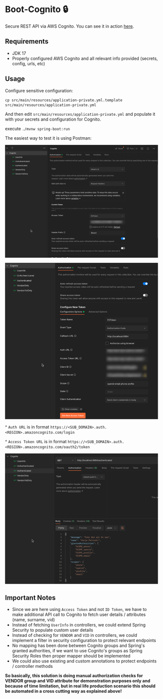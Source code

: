 # Boot-Cognito 🔒

Secure REST API via AWS Cognito. You can see it in action [here](https://app.screencast.com/0DP4kaa4OvfXO).

## Requirements

- JDK 17
- Properly configured AWS Cognito and all relevant info provided (secrets, config, urls, etc)

## Usage

Configure sensitive configuration:

```shell
cp src/main/resources/application-private.yml.template src/main/resources/application-private.yml 
```

And then edit `src/main/resources/application-private.yml` and populate it with your secrets and configuration for Cognito.

execute `./mvnw spring-boot:run`

The easiest way to test it is using Postman:

![](./img/1.png)

![](./img/2.png)

^ `Auth URL` is in format `https://<SUB_DOMAIN>.auth.<REGION>.amazoncognito.com/login`

^ `Access Token URL` is in format `https://<SUB_DOMAIN>.auth.<REGION>.amazoncognito.com/oauth2/token`

![](./img/3.png)

## Important Notes

- Since we are here using `Access Token` and not `ID Token`, we have to make additional API call to Cognito to fetch user details / attributes (name, surname, vid)
- Instead of fetching `UserInfo` in controllers, we could extend Spring Security to populate custom user details
- Instead of checking for `VENDOR` and `VID` in controllers, we could implement a filter in security configuration to protect relevant endpoints
- No mapping has been done between Cognito groups and Spring's granted authorities, if we want to use Cognito's groups as Spring Security Roles then proper mapper should be implemented
- We could also use existing and custom annotations to protect endpoints / controller methods

**So basically, this solution is doing manual authorization checks for VENDOR group and VID attribute for demonstration purposes only and because of time limitation, but in real life production scenario this should be automated in a cross cutting way as explained above!**
